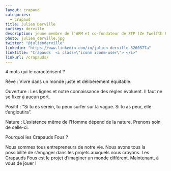```yaml
---
layout: crapaud
categories:
  - crapaud
title: Julien Derville
sortkey: derville
description: jeune membre de l’AFM et co-fondateur de ZTP (Ze Twelfth Player)
photo: julien_derville.jpg
twitter: "@julienderville"
linkedin: "https://www.linkedin.com/in/julien-derville-5260577a"
linktitle: "Crapauds  <i class=\"iconm iconm-user\"> </i>"
linkurl: /crapauds/
---
```


4 mots qui le caractérisent ? 

Rêve : Vivre dans un monde juste et délibérément équitable.

Ouverture : Les lignes et notre connaissance des règles évoluent. Il faut ne se fixer à aucun port. 

Positif : "Si tu es serein, tu peux surfer sur la vague. Si tu as peur, elle t’engloutira”.

Nature : L’existence même de l’Homme dépend de la nature. Prenons soin de celle-ci.

Pourquoi les Crapauds Fous ? 

Nous sommes tous entrepreneurs de notre vie. Nous avons tous la possibilité de s’engager dans les projets auxquels nous croyons. Les Crapauds Fous est le projet d’imaginer un monde différent. Maintenant, à vous de jouer !
